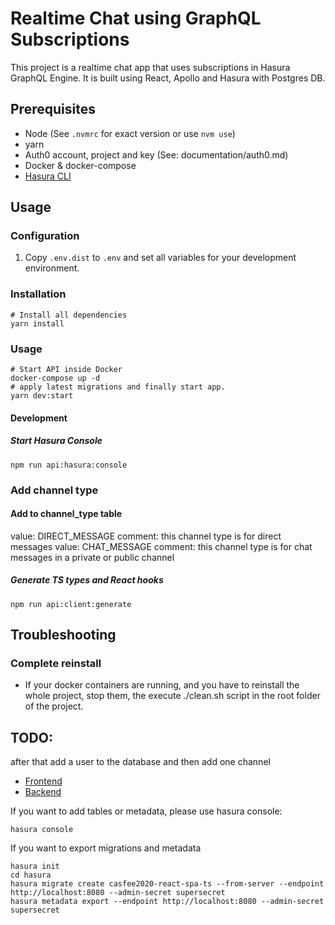 # Realtime Chat using GraphQL Subscriptions

This project is a realtime chat app that uses subscriptions in Hasura GraphQL Engine. 
It is built using React, Apollo and Hasura with Postgres DB.

## Prerequisites
* Node (See `.nvmrc` for exact version or use `nvm use`)
* yarn
* Auth0 account, project and key (See: documentation/auth0.md)
* Docker & docker-compose
* [Hasura CLI](https://hasura.io/docs/1.0/graphql/core/hasura-cli/install-hasura-cli.html)

## Usage
### Configuration
1. Copy `.env.dist` to `.env` and set all variables for your development environment.

### Installation
```shell script
# Install all dependencies
yarn install
```

### Usage
```shell script
# Start API inside Docker
docker-compose up -d 
# apply latest migrations and finally start app.
yarn dev:start
```

#### Development
##### Start Hasura Console
```shell script
npm run api:hasura:console
```

### Add channel type
#### Add to channel_type table
value: DIRECT_MESSAGE comment: this channel type is for direct messages
value: CHAT_MESSAGE comment: this channel type is for chat messages in a private or public channel


##### Generate TS types and React hooks
```shell script
npm run api:client:generate
```

## Troubleshooting
### Complete reinstall
* If your docker containers are running, and you have to reinstall the whole project, stop 
  them, the execute ./clean.sh script in the root folder of the project.









## TODO:

after that add a user to the database and then add one channel

- [Frontend](http://localhost:3000)
- [Backend](http://localhost:8080/console)

If you want to add tables or metadata, please use hasura console:

```
hasura console
```

If you want to export migrations and metadata

```
hasura init
cd hasura
hasura migrate create casfee2020-react-spa-ts --from-server --endpoint http://localhost:8080 --admin-secret supersecret
hasura metadata export --endpoint http://localhost:8080 --admin-secret supersecret
```


